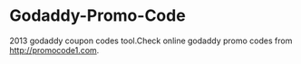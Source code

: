 Godaddy-Promo-Code
==================

2013 godaddy coupon codes tool.Check online godaddy promo codes from http://promocode1.com.
